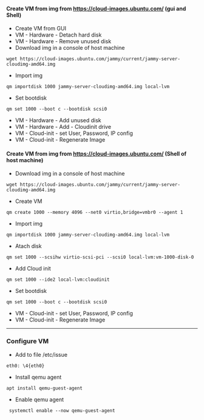 #### Create VM from img from https://cloud-images.ubuntu.com/ (gui and Shell)

* Create VM from GUI
* VM - Hardware - Detach hard disk
* VM - Hardware - Remove unused disk
* Download img in a console of host machine
```
wget https://cloud-images.ubuntu.com/jammy/current/jammy-server-cloudimg-amd64.img
```
* Import img
```
qm importdisk 1000 jammy-server-cloudimg-amd64.img local-lvm
```
* Set bootdisk
```
qm set 1000 --boot c --bootdisk scsi0
```
* VM - Hardware - Add unused disk
* VM - Hardware - Add - Cloudinit drive
* VM - Cloud-init - set User, Password, IP config
* VM - Cloud-init - Regenerate Image


#### Create VM from img from https://cloud-images.ubuntu.com/ (Shell of host machine)

* Download img in a console of host machine
```
wget https://cloud-images.ubuntu.com/jammy/current/jammy-server-cloudimg-amd64.img
```
* Create VM
```
qm create 1000 --memory 4096 --net0 virtio,bridge=vmbr0 --agent 1
```
* Import img
```
qm importdisk 1000 jammy-server-cloudimg-amd64.img local-lvm
```
* Atach disk
```
qm set 1000 --scsihw virtio-scsi-pci --scsi0 local-lvm:vm-1000-disk-0
```
* Add Cloud init
```
qm set 1000 --ide2 local-lvm:cloudinit 
```
* Set bootdisk
```
qm set 1000 --boot c --bootdisk scsi0
```
* VM - Cloud-init - set User, Password, IP config
* VM - Cloud-init - Regenerate Image

---
### Configure VM

* Add to file /etc/issue
```
eth0: \4{eth0}
```
* Install qemu agent
```
apt install qemu-guest-agent
```
* Enable qemu agent
```
 systemctl enable --now qemu-guest-agent
```


